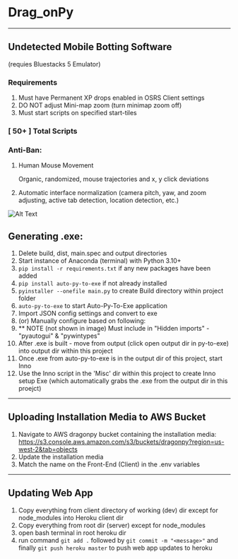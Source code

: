 # Drag_onPy

---
## Undetected Mobile Botting Software
(requies Bluestacks 5 Emulator)


### Requirements
1. Must have Permanent XP drops enabled in OSRS Client settings
2. DO NOT adjust Mini-map zoom (turn minimap zoom off)
3. Must start scripts on specified start-tiles



### [ 50+ ] Total Scripts



### Anti-Ban:
1. Human Mouse Movement
    
    Organic, randomized, mouse trajectories and x, y click deviations
2. Automatic interface normalization (camera pitch, yaw, and zoom adjusting, active tab detection, location detection, etc.)


![Alt Text](https://gyazo.com/90eeace3cc27c53979ed06a67a7954b5.gif)


## Generating .exe:
1. Delete build, dist, main.spec and output directories
2. Start instance of Anaconda (terminal) with Python 3.10+
3. `pip install -r requirements.txt` if any new packages have been added
4. `pip install auto-py-to-exe` if not already installed
5. `pyinstaller --onefile main.py` to create Build directory within project folder
6. `auto-py-to-exe` to start Auto-Py-To-Exe application
7. Import JSON config settings and convert to exe
8. (or) Manually configure based on following:
9. ** NOTE (not shown in image) Must include in "Hidden imports" - "pyautogui" & "pywintypes"
10. After .exe is built - move from output (click open output dir in py-to-exe) into output dir within this project
11. Once .exe from auto-py-to-exe is in the output dir of this project, start Inno
12. Use the Inno script in the 'Misc' dir within this project to create Inno setup Exe (which automatically grabs the .exe from the output dir in this proejct)

---


## Uploading Installation Media to AWS Bucket

1. Navigate to AWS dragonpy bucket containing the installation media: https://s3.console.aws.amazon.com/s3/buckets/dragonpy?region=us-west-2&tab=objects
2. Update the installation media
3. Match the name on the Front-End (Client) in the .env variables

---

## Updating Web App

1. Copy everything from client directory of working (dev) dir except for node_modules into Heroku client dir
2. Copy everything from root dir (server) except for node_modules
3. open bash terminal in root heroku dir
4. run command `git add .` followed by `git commit -m "<message>"` and finally `git push heroku master` to push web app updates to heroku
